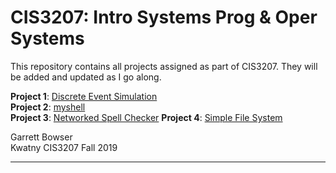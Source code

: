 #  CIS3207: Intro Systems Prog & Oper Systems

This repository contains all projects assigned as part of CIS3207. They will be added and updated as I go along.

**Project 1**: [Discrete Event Simulation](https://github.com/tuh37046/CIS3207/tree/master/P1_Discrete_Event_Simulation)
<br>
**Project 2**: [myshell](https://github.com/tuh37046/CIS3207/tree/master/P2_myshell) 
<br>
**Project 3**: [Networked Spell Checker](https://github.com/tuh37046/CIS3207/tree/master/P3_Networked_Spell_Checker) 
**Project 4**: [Simple File System](https://github.com/tuh37046/CIS3207/tree/master/P4_File_System)

Garrett Bowser <br>
Kwatny CIS3207 Fall 2019
************************
